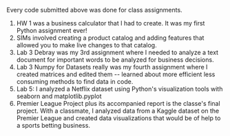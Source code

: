 Every code submitted above was done for class assignments. 

1. HW 1 was a business calculator that I had to create. It was my first Python assignment ever!
2. SIMs involved creating a product catalog and adding features that allowed you to make live changes to that catalog. 
3. Lab 3 Debray was my 3rd assignment where I needed to analyze a text document for important words to be analyzed for business decisions.
4. Lab 3 Numpy for Datasets really was my fourth assignment where I created matrices and edited them -- learned about more efficient less consuming methods to find data in code.
5. Lab 5: I analyzed a Netflix dataset using Python's visualization tools with seaborn and matplotlib.pyplot
6. Premier League Project plus its accompanied report is the classe's final project. With a classmate, I analyzed data from a Kaggle dataset on the Premier League and created data visualizations that would be of help to a sports betting business. 
